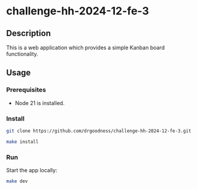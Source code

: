 # challenge-hh-2024-12-fe-3

## Description
This is a web application which provides a simple Kanban board functionality.

## Usage
### Prerequisites
- Node 21 is installed.
### Install
```bash
git clone https://github.com/drgoodness/challenge-hh-2024-12-fe-3.git

make install
```
### Run
Start the app locally:
```bash
make dev
```